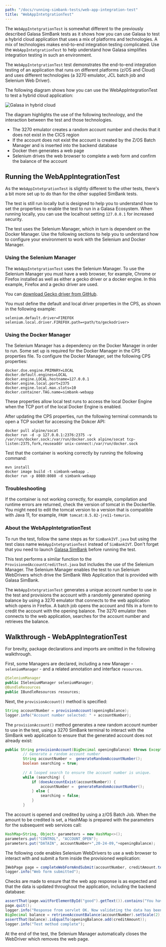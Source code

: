 ```yaml
---
path: "/docs/running-simbank-tests/web-app-integration-test"
title: "WebAppIntetgrationTest"
---
```


The `WebAppIntetgrationTest` is somewhat different to the previously described Galasa SimBank tests as it shows how you can use Galasa to test a hybrid cloud application that uses a mix of platforms and technologies. A mix of technologies makes end-to-end integration testing complicated. Use the `WebAppIntetgrationTest` to help understand how Galasa simplifies integration testing in such an environment.

The `WebAppIntetgrationTest` test demonstrates the end-to-end integration testing of an application that runs on different platforms (z/OS and Cloud) and uses different technologies (a 3270 emulator, JCL batch job and Selenium Web Driver).

The following diagram shows how you can use the WebAppIntegrationTest to test a hybrid cloud application: 

![Galasa in hybrid cloud](../../galasa-hybrid-cloud.svg)

The diagram highlights the use of the following technology, and the interaction between the test and those technologies.

 - The 3270 emulator creates a random account number and checks that it does not exist in the CICS region
 - If the account does not exist the account is created by the Z/OS Batch Manager and is inserted into the backend database
 - Docker then generates a web page
 -  Selenium drives the web browser to complete a web form and confirm the balance of the account


## Running the WebAppIntegrationTest

As the `WebAppIntetgrationTest` is slightly different to the other tests, there's a bit more set up to do than for the other supplied SimBank tests. 

The test is still run locally but is designed to help you to understand how to set the properties to enable the test to run in a Galasa Ecosystem. When running locally, you can use the localhost setting `127.0.0.1` for increased security. 

The test uses the Selenium Manager, which in turn is dependent on the Docker Manager. Use the following sections to help you to understand how to configure your environment to work with the Selenium and Docker Manager. 

### Using the Selenium Manager

The `WebAppIntetgrationTest` uses the Selenium Manager. To use the Selenium Manager you must have a web browser, for example, Chrome or Firefox installed as well as either a gecko driver or a docker engine. In this example, Firefox and a gecko driver are used. 

You can <a href="https://github.com/mozilla/geckodriver/releases" target="_blank"> download Gecko driver from GitHub</a>. 

You must define the default and local driver properties in the CPS, as shown in the following example:

```
selenium.default.driver=FIREFOX
selenium.local.driver.FIREFOX.path=<path/to/geckodriver>
```

### Using the Docker Manager 

The Selenium Manager has a dependency on the Docker Manager in order to run. Some set up is required for the Docker Manager in the CPS properties file. To configure the Docker Manager, set the following CPS properties:  

```
docker.dse.engine.PRIMARY=LOCAL
docker.default.engines=LOCAL
docker.engine.LOCAL.hostname=127.0.0.1
docker.engine.local.port=2375
docker.engine.local.max.slots=10
docker.container.TAG.name=simbank-webapp
```

These properties allow local test runs to access the local Docker Engine when the TCP port of the local Docker Engine is enabled.


After updating the CPS properties, run the following terminal commands to open a TCP socket for accessing the Dokcer API:

```
docker pull alpine/socat
docker run -d -p 127.0.0.1:2376:2375 -v /var/run/docker.sock:/var/run/docker.sock alpine/socat tcp-listen:2375,fork,reuseaddr unix-connect:/var/run/docker.sock
```

Test that the container is working correctly by running the following command:

```
mvn install
docker image build -t simbank-webapp .
docker run -p 8080:8080 -d simbank-webapp
```

### Troubleshooting

If the container is not working correctly, for example, compilation and runtime errors are returned, check the version of tomcat in the Dockerfile. You might need to edit the tomcat version to a version that is compatible with Java 11, for example, ```FROM tomcat:8.5.82-jre11-temurin```.


### About the WebAppIntetgrationTest

To run the test, follow the same steps as for `SimBankIVT.java` but using the test class name `WebAppIntetgrationTest` instead of `SimBankIVT`. Don't forget that you need to launch [Galasa SimBank](/docs/getting-started/simbank) before running the test.

This test performs a similar function to the `ProvisionedAccountCreditTest.java` but includes the use of the Selenium Manager. The Selenium Manager enables the test to run Selenium WebDrivers which drive the SimBank Web Application that is provided with Galasa SimBank. 

The `WebAppIntetgrationTest` generates a unique account number to use in the test and provisions the account with a randomly generated opening balance by using a 3270 emulator that connects to the web application which opens in Firefox. A batch job opens the account and fills in a form to credit the account with the opening balance. The 3270 emulator then connects to the web application, searches for the account number and retrieves the balance.  


## Walkthrough - WebAppIntegrationTest

For brevity, package declarations and imports are omitted in the following walkthrough.

First, some Managers are declared, including a new Manager - `seleniumManager` - and a related annotation and interface `resources`.

```java
@SeleniumManager
public ISeleniumManager seleniumManager;
@BundleResources
public IBundleResources resources;
```

Next, the `provisionAccount()` method is specified: 

```java
String accountNumber = provisionAccount(openingBalance);
logger.info("Account number selected: " + accountNumber);
```

The `provisionAccount()` method generates a new random account number to use in the test, using a 3270 SimBank terminal to interact with the SimBank web application to ensure that the generated account does not already exist:

```java
public String provisionAccount(BigDecimal openingBalance) throws Exception {
		// Generate a random account number
		String accountNumber =  generateRandomAccountNumber();
		boolean searching = true;
		
		// A looped search to ensure the account number is unique.
		while (searching) {
			if (doesAccountExist(accountNumber)) {
				accountNumber =  generateRandomAccountNumber();
			} else {
				searching = false;
			}
		}
```

The account is opened and credited by using a z/OS Batch Job. When the amount to be credited is set, a HashMap is prepared with the parameters for the subsequent web services call:

```java
HashMap<String, Object> parameters = new HashMap<>();
parameters.put("CONTROL", "ACCOUNT_OPEN");
parameters.put("DATAIN", accountNumber+",20-24-09,"+openingBalance);
```

The following code enables Selenium WebDrivers to use a web browser to interact with and submit a form inside the provisioned weplication:

```java
IWebPage page = completeWebFormAndSubmit(accountNumber, creditAmount.toString());
logger.info("Web form submitted");
```

Checks are made to ensure that the web app response is as expected and that the data is updated throughout the application, including the backend database:

```java
assertThat(page.waitForElementById("good").getText()).contains("You have successfully completed the transaction");
page.quit();
logger.info("Response from servlet OK. Now validating the data has been updated in the database");
BigDecimal balance = retrieveAccountBalance(accountNumber).setScale(2);
assertThat(balance).isEqualTo(openingBalance.add(creditAmount));
logger.info("Test method complete");
```

At the end of the test, the Selenium Manager automatically closes the WebDriver which removes the web page.










